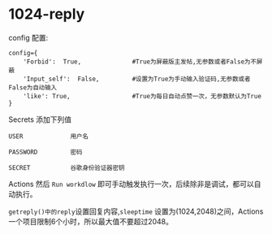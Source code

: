 # 1024-reply

config 配置:

```
config={
    'Forbid':  True,              #True为屏蔽版主发帖,无参数或者False为不屏蔽
    'Input_self':  False,         #设置为True为手动输入验证码,无参数或者False为自动输入
    'like': True,                 #True为每日自动点赞一次，无参数默认为True
}
```

Secrets 添加下列值

```
USER             用户名

PASSWORD         密码

SECRET           谷歌身份验证器密钥
```

Actions 然后 `Run workdlow` 即可手动触发执行一次，后续除非是调试，都可以自动执行。

 `getreply()中的reply`设置回复内容,`sleeptime` 设置为(1024,2048)之间，Actions一个项目限制6个小时，所以最大值不要超过2048。
